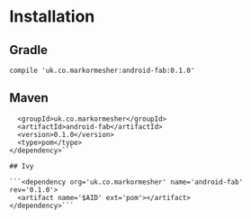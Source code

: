 # Installation

## Gradle

```compile 'uk.co.markormesher:android-fab:0.1.0'```

## Maven

```<dependency>
  <groupId>uk.co.markormesher</groupId>
  <artifactId>android-fab</artifactId>
  <version>0.1.0</version>
  <type>pom</type>
</dependency>```

## Ivy

```<dependency org='uk.co.markormesher' name='android-fab' rev='0.1.0'>
  <artifact name='$AID' ext='pom'></artifact>
</dependency>```
